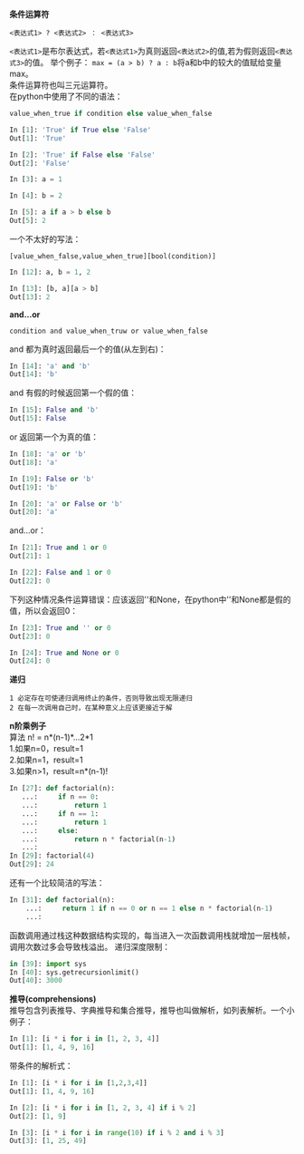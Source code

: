 **条件运算符**  
```
<表达式1> ? <表达式2> ： <表达式3>
```
```<表达式1>```是布尔表达式，若```<表达式1>```为真则返回```<表达式2>```的值,若为假则返回```<表达式3>```的值。
举个例子：
```max = (a > b) ? a : b```将a和b中的较大的值赋给变量max。  
条件运算符也叫三元运算符。  
在python中使用了不同的语法：
```python
value_when_true if condition else value_when_false
```  
```python
In [1]: 'True' if True else 'False'
Out[1]: 'True'

In [2]: 'True' if False else 'False'
Out[2]: 'False'

In [3]: a = 1

In [4]: b = 2

In [5]: a if a > b else b
Out[5]: 2
```

一个不太好的写法：
```
[value_when_false,value_when_true][bool(condition)]
```  
```python
In [12]: a, b = 1, 2

In [13]: [b, a][a > b]
Out[13]: 2
```
**and...or**  
```
condition and value_when_truw or value_when_false
```  
and 都为真时返回最后一个的值(从左到右)：
```python
In [14]: 'a' and 'b'
Out[14]: 'b'
```  
and 有假的时候返回第一个假的值：
```python
In [15]: False and 'b'
Out[15]: False
```
or 返回第一个为真的值：
```python
In [18]: 'a' or 'b'
Out[18]: 'a'

In [19]: False or 'b'
Out[19]: 'b'

In [20]: 'a' or False or 'b'
Out[20]: 'a'
```
and...or：
```python
In [21]: True and 1 or 0
Out[21]: 1

In [22]: False and 1 or 0
Out[22]: 0
```
下列这种情况条件运算错误：应该返回''和None，在python中''和None都是假的值，所以会返回0：
```python
In [23]: True and '' or 0
Out[23]: 0

In [24]: True and None or 0
Out[24]: 0
```

**递归**  
 ```
 1 必定存在可使递归调用终止的条件，否则导致出现无限递归
 2 在每一次调用自己时，在某种意义上应该更接近于解
 ```  
 **n阶乘例子**  
 算法 n! = n\*(n-1)\*...2\*1  
 1.如果n=0，result=1  
 2.如果n=1，result=1  
 3.如果n>1，result=n*(n-1)!  
 ```python
 In [27]: def factorial(n):
    ...:     if n == 0:
    ...:         return 1
    ...:     if n == 1:
    ...:         return 1
    ...:     else:
    ...:         return n * factorial(n-1)
    ...:     
In [29]: factorial(4)
Out[29]: 24
```  
还有一个比较简洁的写法：
```python
In [31]: def factorial(n):
    ...:     return 1 if n == 0 or n == 1 else n * factorial(n-1)
    ...: 
```  
函数调用通过栈这种数据结构实现的，每当进入一次函数调用栈就增加一层栈帧，调用次数过多会导致栈溢出。 
递归深度限制：
```python
in [39]: import sys
In [40]: sys.getrecursionlimit()
Out[40]: 3000
```  

**推导(comprehensions)**  
推导包含列表推导、字典推导和集合推导，推导也叫做解析，如列表解析。一个小例子：  
```python
In [1]: [i * i for i in [1, 2, 3, 4]]
Out[1]: [1, 4, 9, 16]
```
带条件的解析式：
```python
In [1]: [i * i for i in [1,2,3,4]]
Out[1]: [1, 4, 9, 16]

In [2]: [i * i for i in [1, 2, 3, 4] if i % 2]
Out[2]: [1, 9]

In [3]: [i * i for i in range(10) if i % 2 and i % 3]
Out[3]: [1, 25, 49]
```
